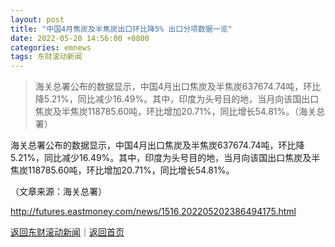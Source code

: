 ```yaml
---
layout: post
title: "中国4月焦炭及半焦炭出口环比降5% 出口分项数据一览"
date: 2022-05-20 14:56:00 +0800
categories: emnews
tags: 东财滚动新闻
---
```

> 海关总署公布的数据显示，中国4月出口焦炭及半焦炭637674.74吨，环比降5.21%，同比减少16.49%。其中，印度为头号目的地，当月向该国出口焦炭及半焦炭118785.60吨，环比增加20.71%，同比增长54.81%。（海关总署）

<p>海关总署公布的数据显示，中国4月出口焦炭及半焦炭637674.74吨，环比降5.21%，同比减少16.49%。其中，印度为头号目的地，当月向该国出口焦炭及半焦炭118785.60吨，环比增加20.71%，同比增长54.81%。</p><p class="em_media">（文章来源：海关总署）</p>

<http://futures.eastmoney.com/news/1516,202205202386494175.html>

[返回东财滚动新闻](//finews.withounder.com/emnews/)｜[返回首页](//finews.withounder.com/)
